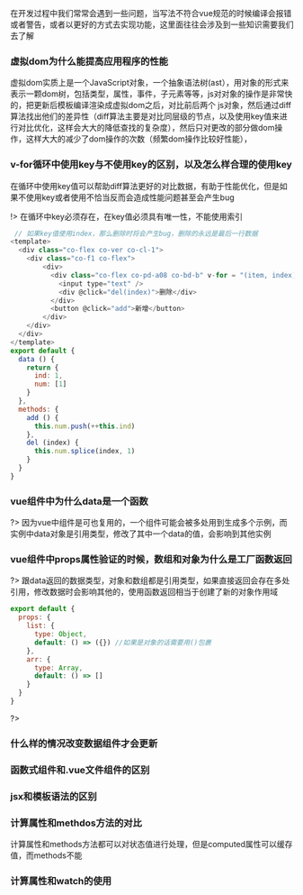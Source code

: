 在开发过程中我们常常会遇到一些问题，当写法不符合vue规范的时候编译会报错或者警告，或者以更好的方式去实现功能，这里面往往会涉及到一些知识需要我们去了解

### 虚拟dom为什么能提高应用程序的性能

虚拟dom实质上是一个JavaScript对象，一个抽象语法树(ast），用对象的形式来表示一颗dom树，包括类型，属性，事件，子元素等等，js对对象的操作是非常快的，把更新后模板编译渲染成虚拟dom之后，对比前后两个
js对象，然后通过diff算法找出他们的差异性（diff算法主要是对比同层级的节点，以及使用key值来进行对比优化，这样会大大的降低查找的复杂度），然后只对更改的部分做dom操作，这样大大的减少了dom操作的次数（频繁dom操作比较好性能），

### v-for循环中使用key与不使用key的区别，以及怎么样合理的使用key

在循环中使用key值可以帮助diff算法更好的对比数据，有助于性能优化，但是如果不使用key或者使用不恰当反而会造成性能问题甚至会产生bug

!> 在循环中key必须存在，在key值必须具有唯一性，不能使用索引
 
```js
 // 如果key值使用index，那么删除时将会产生bug，删除的永远是最后一行数据
<template>
  <div class="co-flex co-ver co-cl-1">
    <div class="co-f1 co-flex">
        <div>
          <div class="co-flex co-pd-a08 co-bd-b" v-for = "(item, index) in num" :key="item">
            <input type="text" />
            <div @click="del(index)">删除</div> 
          </div>
          <button @click="add">新增</button>
        </div>
    </div>
  </div>
</template>
export default {
  data () {
    return {
      ind: 1,
      num: [1]
    }
  },
  methods: {
    add () {
      this.num.push(++this.ind)
    },
    del (index) {
      this.num.splice(index, 1)
    }
  }
}
```

### vue组件中为什么data是一个函数

?> 因为vue中组件是可也复用的，一个组件可能会被多处用到生成多个示例，而实例中data对象是引用类型，修改了其中一个data的值，会影响到其他实例

### vue组件中props属性验证的时候，数组和对象为什么是工厂函数返回

?> 跟data返回的数据类型，对象和数组都是引用类型，如果直接返回会存在多处引用，修改数据时会影响其他的，使用函数返回相当于创建了新的对象作用域

```js
export default {
  props: {
    list: {
      type: Object,
      default: () => ({}) //如果是对象的话需要用()包裹
    },
    arr: {
      type: Array,
      default: () => []
    }
  }
}
```

?> 

### 什么样的情况改变数据组件才会更新

### 函数式组件和.vue文件组件的区别

### jsx和模板语法的区别

### 计算属性和methdos方法的对比

计算属性和methods方法都可以对状态值进行处理，但是computed属性可以缓存值，而methods不能

### 计算属性和watch的使用

